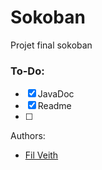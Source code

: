 # Sokoban

Projet final sokoban

### To-Do:

- [x] JavaDoc
- [x] Readme
- [ ] 

Authors:
- [Fil Veith](https://gitlab-ce.iut.u-bordeaux.fr/fveith)